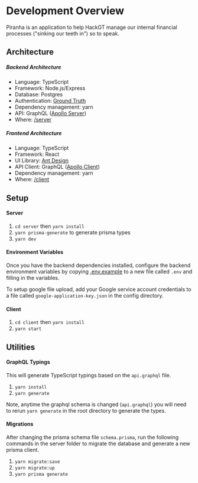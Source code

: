 # Development Overview

Piranha is an application to help HackGT manage our internal financial processes ("sinking our teeth in") so to speak.

## Architecture

##### Backend Architecture

- Language: TypeScript
- Framework: Node.js/Express
- Database: Postgres
- Authentication: [Ground Truth](https://github.com/hackgt/ground-truth)
- Dependency management: yarn
- API: GraphQL ([Apollo Server](https://www.apollographql.com/docs/apollo-server))
- Where: [/server](/frontend)

##### Frontend Architecture

- Language: TypeScript
- Framework: React
- UI Library: [Ant Design](https://ant.design)
- API Client: GraphQL ([Apollo Client](https://www.apollographql.com/docs/react/))
- Dependency management: yarn
- Where: [/client](/client)

## Setup

#### Server
1. `cd server` then `yarn install`
2. `yarn prisma-generate` to generate prisma types
3. `yarn dev`


#### Environment Variables

Once you have the backend dependencies installed,
configure the backend environment variables by copying [.env.example](.env.example) to a new file called `.env` and filling in the variables.

To setup google file upload, add your Google service account credentials to a file called `google-application-key.json` in the config directory.

#### Client
1. `cd client` then `yarn install`
2. `yarn start`

## Utilities

#### GraphQL Typings

This will generate TypeScript typings based on the `api.graphql` file.
1. `yarn install`
2. `yarn generate`

Note, anytime the graphql schema is changed (`api.graphql`) you will need to rerun `yarn generate` in the root directory to generate the types.

#### Migrations

After changing the prisma schema file `schema.prisma`, run the following commands in the server folder to migrate the database and generate a new prisma client.

1. `yarn migrate:save`
2. `yarn migrate:up`
3. `yarn prisma generate`
